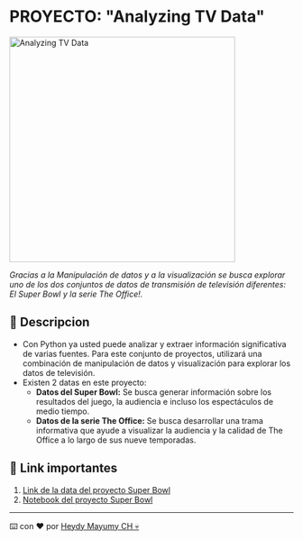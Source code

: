 # PROYECTO: "Analyzing TV Data"

<img src="https://cdn.clipkit.co/tenants/243/item_getties/images/000/015/375/medium/79b8eae1-f589-46f4-ac26-d0ed0113b2f9.jpg?1583903597" alt="Analyzing TV Data" width="400">

_Gracias a la Manipulación de datos y a la visualización se busca explorar uno de los dos conjuntos de datos de transmisión de televisión diferentes: El Super Bowl y la serie The Office!‎._

## 🔎 Descripcion 

- Con Python ya usted puede analizar y extraer información significativa de varias fuentes. Para este conjunto de proyectos, utilizará una combinación de manipulación de datos y visualización para explorar los datos de televisión. ‎
- Existen 2 datas en este proyecto:
  - **Datos del Super Bowl:** Se busca generar información sobre los resultados del juego, la audiencia e incluso los espectáculos de medio tiempo. 
  - **Datos de la serie The Office:** Se busca desarrollar una trama informativa que ayude a visualizar la audiencia y la calidad de The Office a lo largo de sus nueve temporadas.‎


## 🔗 Link importantes 
1. [Link de la data del proyecto Super Bowl](https://github.com/MayumyCH/dc_project_analyzing_super_bowl_tv_data_with_python/tree/main/datasets)
2. [Notebook del proyecto Super Bowl](https://github.com/MayumyCH/dc_project_analyzing_super_bowl_tv_data_with_python/blob/main/notebook_es.ipynb)

---
⌨️ con ❤️ por [Heydy Mayumy CH 💀](https://github.com/MayumyCH)
